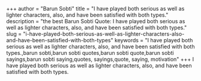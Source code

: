+++
author = "Barun Sobti"
title = "I have played both serious as well as lighter characters, also, and have been satisfied with both types."
description = "the best Barun Sobti Quote: I have played both serious as well as lighter characters, also, and have been satisfied with both types."
slug = "i-have-played-both-serious-as-well-as-lighter-characters-also-and-have-been-satisfied-with-both-types"
keywords = "I have played both serious as well as lighter characters, also, and have been satisfied with both types.,barun sobti,barun sobti quotes,barun sobti quote,barun sobti sayings,barun sobti saying,quotes, sayings,quote, saying, motivation"
+++
I have played both serious as well as lighter characters, also, and have been satisfied with both types.
